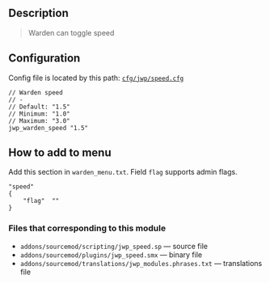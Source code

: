 ## Description
>Warden can toggle speed

## Configuration
Config file is located by this path:
[`cfg/jwp/speed.cfg`](../blob/master/cfg/jwp/speed.cfg)
```
// Warden speed
// -
// Default: "1.5"
// Minimum: "1.0"
// Maximum: "3.0"
jwp_warden_speed "1.5"
```

## How to add to menu
Add this section in `warden_menu.txt`. Field `flag` supports admin flags.
```
"speed"
{
	"flag"	""
}
```

### Files that corresponding to this module
- `addons/sourcemod/scripting/jwp_speed.sp` — source file
- `addons/sourcemod/plugins/jwp_speed.smx` — binary file
- `addons/sourcemod/translations/jwp_modules.phrases.txt` — translations file